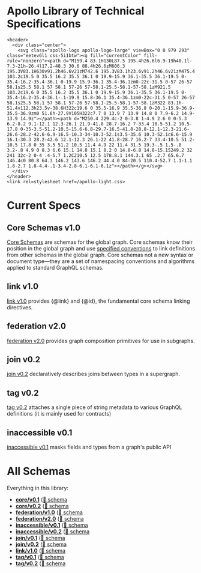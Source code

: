 # Apollo Library of Technical Specifications

```raw html
<header>
  <div class="center">
    <svg class="apollo-logo apollo-logo-large" viewBox="0 0 979 293" class="eetev6l1 css-5i1btw"><g fill="currentColor" fill-rule="nonzero"><path d="M159.4 83.1H130L87.5 195.4h26.6l6.9-19h40.1l-7.3-21h-26.4l17.2-48.3 30.6 88.4h26.6zM606.3 195.3V83.1H630v91.2h46.6v21zM742.6 195.3V83.1h23.6v91.2h46.6v21zM475.4 103.2c19.5 0 35.5 16.2 35.5 36.1 0 19.9-15.9 36.1-35.5 36.1-19.5 0-35.4-16.2-35.4-36.1 0-19.9 15.9-36.1 35.4-36.1zm0-22c-31.5 0-57 26-57 58.1s25.5 58.1 57 58.1 57-26 57-58.1-25.5-58.1-57-58.1zM921.5 103.2c19.6 0 35.5 16.2 35.5 36.1 0 19.9-15.9 36.1-35.5 36.1-19.5 0-35.4-16.2-35.4-36.1-.1-19.9 15.8-36.1 35.4-36.1zm0-22c-31.5 0-57 26-57 58.1s25.5 58.1 57 58.1 57-26 57-58.1-25.5-58.1-57-58.1zM322 83.1h-51.4v112.3h23.5v-38.6H322c19.6 0 35.5-16.9 35.5-36.8 0-20.1-15.9-36.9-35.5-36.9zm0 51.6h-27.9V105H322c7.7 0 13.9 7 13.9 14.8 0 7.9-6.2 14.9-13.9 14.9z"></path><path d="M250.4 229.4c-2 0-3.8 1-4.9 2.6 0 0-5.3 6.2-8.2 9.1-12.1 12.3-26.1 21.9-41.8 28.7-16.2 7-33.4 10.5-51.2 10.5-17.8 0-35-3.5-51.2-10.5-15.6-6.8-29.7-16.5-41.8-28.8-12.1-12.3-21.6-26.6-28.2-42.6-6.9-16.5-10.3-34-10.3-52.1s3.5-35.6 10.3-52.1c6.6-15.9 16.1-30.3 28.2-42.6 12.1-12.3 26.1-22 41.8-28.7 16.2-7 33.4-10.5 51.2-10.5 17.8 0 35 3.5 51.2 10.5 11.4 4.9 22 11.4 31.5 19.3-.5 1.5-.8 3.2-.8 4.9 0 8.3 6.6 15.1 14.8 15.1 8.2 0 14.8-6.8 14.8-15.1S249.2 32 241 32c-2 0-4 .4-5.7 1.2C210.5 12.5 178.8.1 144.3.1 65 .2.7 65.6.7 146.4c0 80.8 64.3 146.2 143.6 146.2 44.4 0 84-20.5 110.4-52.7 1.1-1.1 1.8-2.7 1.8-4.4-.1-3.4-2.8-6.1-6.1-6.1z"></path></g></svg>
  </div>
</header>
<link rel=stylesheet href=/apollo-light.css>
```

# Current Specs

## Core Schemas v1.0

[Core Schemas](/core/v1.0) are schemas for the global graph. Core schemas know their position in the global graph and use [specified conventions](/core/v1.0) to link definitions from other schemas in the global graph. Core schemas not a new syntax or document type—they are a set of namespacing conventions and algorithms applied to standard GraphQL schemas.

## link v1.0

[link v1.0](/link/v1.0) provides {@link} and {@id}, the fundamental core schema linking directives.

## federation v2.0

[federation v2.0](/federation/v2.0) provides graph composition primitives for use in subgraphs.

## join v0.2

[join v0.2](/join/v0.2) declaratively describes joins between types in a supergraph.

## tag v0.2

[tag v0.2](tag/v0.2) attaches a single piece of string metadata to various GraphQL definitions (it is mainly used for contracts)

## inaccessible v0.1

[inaccessible v0.1](inaccessible/v0.1) masks fields and types from a graph's public API

# All Schemas

Everything in this library:

- **[core/v0.1](/core/v0.1)** ([📄 schema](core/v0.1/core-v0.1.graphql)
- **[core/v0.2](/core/v0.2)** ([📄 schema](core/v0.2/core-v0.2.graphql)
- **[federation/v1.0](/federation/v1.0)** ([📄 schema](federation/v1.0/federation-v1.0.graphql)
- **[federation/v2.0](/federation/v2.0)** ([📄 schema](federation/v2.0/federation-v2.0.graphql)
- **[inaccessible/v0.1](/inaccessible/v0.1)** ([📄 schema](inaccessible/v0.1/inaccessible-v0.1.graphql)
- **[inaccessible/v0.2](/inaccessible/v0.2)** ([📄 schema](inaccessible/v0.2/inaccessible-v0.2.graphql)
- **[join/v0.1](/join/v0.1)** ([📄 schema](join/v0.1/join-v0.1.graphql)
- **[join/v0.2](/join/v0.2)** ([📄 schema](join/v0.2/join-v0.2.graphql)
- **[link/v1.0](/link/v1.0)** ([📄 schema](link/v1.0/link-v1.0.graphql)
- **[tag/v0.1](/tag/v0.1)** ([📄 schema](tag/v0.1/tag-v0.1.graphql)
- **[tag/v0.2](/tag/v0.2)** ([📄 schema](tag/v0.2/tag-v0.2.graphql)


